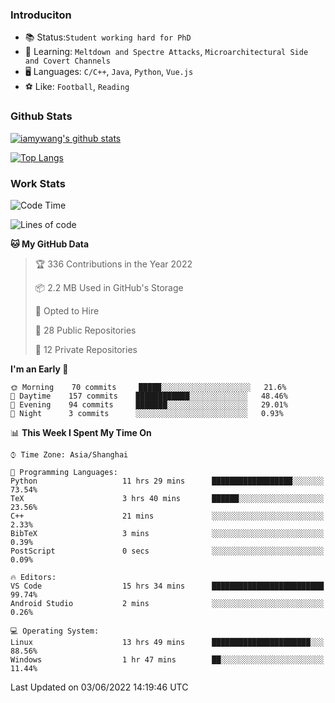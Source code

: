 ### Introduciton

- 📚 Status:`Student working hard for PhD`
- 🔎 Learning: `Meltdown and Spectre Attacks`, `Microarchitectural Side and Covert Channels`
- 🖥️ Languages: `C/C++`, `Java`, `Python`, `Vue.js`
- ⚽ Like: `Football`, `Reading`

### Github Stats

[![iamywang's github stats](https://github-readme-stats.vercel.app/api?username=iamywang&count_private=true&show_icons=true)]()

[![Top Langs](https://github-readme-stats.vercel.app/api/top-langs/?username=iamywang&layout=compact)]()

### Work Stats

<!--START_SECTION:waka-->
![Code Time](http://img.shields.io/badge/Code%20Time-375%20hrs%2038%20mins-blue)

![Lines of code](https://img.shields.io/badge/From%20Hello%20World%20I%27ve%20Written--40%20Thousand%20lines%20of%20code-blue)

**🐱 My GitHub Data** 

> 🏆 336 Contributions in the Year 2022
 > 
> 📦 2.2 MB Used in GitHub's Storage 
 > 
> 💼 Opted to Hire
 > 
> 📜 28 Public Repositories 
 > 
> 🔑 12 Private Repositories  
 > 
**I'm an Early 🐤** 

```text
🌞 Morning    70 commits     █████░░░░░░░░░░░░░░░░░░░░   21.6% 
🌆 Daytime    157 commits    ████████████░░░░░░░░░░░░░   48.46% 
🌃 Evening    94 commits     ███████░░░░░░░░░░░░░░░░░░   29.01% 
🌙 Night      3 commits      ░░░░░░░░░░░░░░░░░░░░░░░░░   0.93%

```


📊 **This Week I Spent My Time On** 

```text
⌚︎ Time Zone: Asia/Shanghai

💬 Programming Languages: 
Python                   11 hrs 29 mins      ██████████████████░░░░░░░   73.54% 
TeX                      3 hrs 40 mins       ██████░░░░░░░░░░░░░░░░░░░   23.56% 
C++                      21 mins             ░░░░░░░░░░░░░░░░░░░░░░░░░   2.33% 
BibTeX                   3 mins              ░░░░░░░░░░░░░░░░░░░░░░░░░   0.39% 
PostScript               0 secs              ░░░░░░░░░░░░░░░░░░░░░░░░░   0.09%

🔥 Editors: 
VS Code                  15 hrs 34 mins      █████████████████████████   99.74% 
Android Studio           2 mins              ░░░░░░░░░░░░░░░░░░░░░░░░░   0.26%

💻 Operating System: 
Linux                    13 hrs 49 mins      ██████████████████████░░░   88.56% 
Windows                  1 hr 47 mins        ██░░░░░░░░░░░░░░░░░░░░░░░   11.44%

```


 Last Updated on 03/06/2022 14:19:46 UTC
<!--END_SECTION:waka-->
